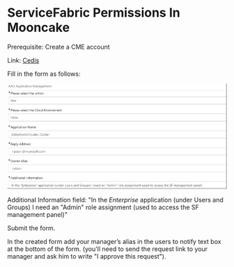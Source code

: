 # ServiceFabric Permissions In Mooncake 

Prerequisite: Create a CME account

Link: [Cedis](https://microsoft.service-now.com/sp?id=sc_cat_item&sys_id=45cf48f613ebb68001ee7b104244b04d)

Fill in the form as follows:

![](./.attachments/SFRequest.png)

Additional Information field:
"In the *Enterprise* application (under Users and Groups) I need an "Admin" role assignment (used to access the SF management panel)"

Submit the form.

In the created form add your manager’s alias in the users to notify text box at the bottom of the form.
(you'll need to send the request link to your manager and ask him to write "I approve this request").
